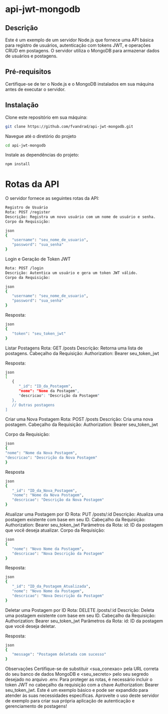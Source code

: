 # api-jwt-mongodb

## Descrição
Este é um exemplo de um servidor Node.js que fornece uma API básica para registro de usuários, autenticação com tokens JWT, e operações CRUD em postagens. O servidor utiliza o MongoDB para armazenar dados de usuários e postagens.

## Pré-requisitos
Certifique-se de ter o Node.js e o MongoDB instalados em sua máquina antes de executar o servidor.

## Instalação

Clone este repositório em sua máquina:

   ```bash
   git clone https://github.com/fvandrad/api-jwt-mongodb.git
   ```

Navegue até o diretório do projeto
  
   ```bash
   cd api-jwt-mongodb
   ```

Instale as dependências do projeto:

   ```bash
   npm install
   ```

# Rotas da API
O servidor fornece as seguintes rotas da API:

   ```bash
   Registro de Usuário
   Rota: POST /register
   Descrição: Registra um novo usuário com um nome de usuário e senha.
   Corpo da Requisição:

   json
   {
      "username": "seu_nome_de_usuario",
      "password": "sua_senha"
   }
   ```

Login e Geração de Token JWT
   ```bash
   Rota: POST /login
   Descrição: Autentica um usuário e gera um token JWT válido.
   Corpo da Requisição:
   
   json
   {
      "username": "seu_nome_de_usuario",
      "password": "sua_senha"
   }
   ```

Resposta:

   ```bash 
   json
   {
      "token": "seu_token_jwt"
   }
   ```

Listar Postagens
Rota: GET /posts
Descrição: Retorna uma lista de postagens.
Cabeçalho da Requisição:
Authorization: Bearer seu_token_jwt

Resposta:
   
   ```bash
   json
   [
      {
         "_id": "ID_da_Postagem",
         "nome": "Nome da Postagem",
         "descricao": "Descrição da Postagem"
      },
      // Outras postagens
   ]
   ```

Criar uma Nova Postagem
Rota: POST /posts
Descrição: Cria uma nova postagem.
Cabeçalho da Requisição:
Authorization: Bearer seu_token_jwt

Corpo da Requisição:

   ```bash
   json
   {
   "nome": "Nome da Nova Postagem",
   "descricao": "Descrição da Nova Postagem"
   }
   ```

Resposta
   ```bash
   json
   {
      "_id": "ID_da_Nova_Postagem",
      "nome": "Nome da Nova Postagem",
      "descricao": "Descrição da Nova Postagem"
   }
   ```

Atualizar uma Postagem por ID
Rota: PUT /posts/:id
Descrição: Atualiza uma postagem existente com base em seu ID.
Cabeçalho da Requisição:
Authorization: Bearer seu_token_jwt
Parâmetros da Rota:
id: ID da postagem que você deseja atualizar.
Corpo da Requisição:
   
   ```bash
   json
   {
      "nome": "Novo Nome da Postagem",
      "descricao": "Nova Descrição da Postagem"
   }
   ```

Resposta:
   
   ```bash
   json
   {
      "_id": "ID_da_Postagem_Atualizada",
      "nome": "Novo Nome da Postagem",
      "descricao": "Nova Descrição da Postagem"
   }
   ```

Deletar uma Postagem por ID
Rota: DELETE /posts/:id
Descrição: Deleta uma postagem existente com base em seu ID.
Cabeçalho da Requisição:
Authorization: Bearer seu_token_jwt
Parâmetros da Rota:
id: ID da postagem que você deseja deletar.

Resposta:
   ```bash
   json
   {
      "message": "Postagem deletada com sucesso"
   }
   ```

Observações
Certifique-se de substituir <sua_conexao> pela URL correta do seu banco de dados MongoDB e <seu_secreto> pelo seu segredo desejado no arquivo .env.
Para proteger as rotas, é necessário incluir o token JWT no cabeçalho da requisição com a chave Authorization: Bearer seu_token_jwt.
Este é um exemplo básico e pode ser expandido para atender às suas necessidades específicas.
Aproveite o uso deste servidor de exemplo para criar sua própria aplicação de autenticação e gerenciamento de postagens!